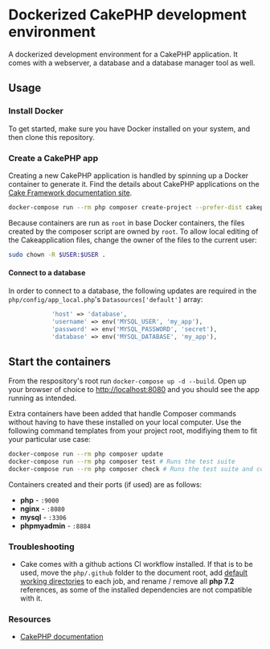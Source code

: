 # Dockerized CakePHP development environment

A dockerized development environment for a CakePHP application. It comes with a webserver, a database and a database manager tool as well.

## Usage

### Install Docker

To get started, make sure you have Docker installed on your system, and then clone this repository.

### Create a CakePHP app

Creating a new CakePHP application is handled by spinning up a Docker container to generate it.
Find the details about CakePHP applications on the [Cake Framework documentation site](https://book.cakephp.org/4/en/installation.html).

```sh
docker-compose run --rm php composer create-project --prefer-dist cakephp/app:~4.2 .
```
Because containers are run as `root` in base Docker containers, the files created by  the composer script are owned by `root`. To allow local editing of the Cakeapplication files, change the owner of the files to the current user:
```sh
sudo chown -R $USER:$USER .
```

#### Connect to a database

In order to connect to a database, the following updates are required in the `php/config/app_local.php`'s `Datasources['default']` array:

``` php
            'host' => 'database',
            'username' => env('MYSQL_USER', 'my_app'),
            'password' => env('MYSQL_PASSWORD', 'secret'),
            'database' => env('MYSQL_DATABASE', 'my_app'),
```

## Start the containers

From the respository's root run `docker-compose up -d --build`. Open up your browser of choice to [http://localhost:8080](http://localhost:8080) and you should see the app running as intended.

Extra containers have been added that handle Composer commands without having to have these installed on your local computer. Use the following command templates from your project root, modifiying them to fit your particular use case:

``` sh
docker-compose run --rm php composer update
docker-compose run --rm php composer test # Runs the test suite
docker-compose run --rm php composer check # Runs the test suite and codesniffer
```

Containers created and their ports (if used) are as follows:

- **php** - `:9000`
- **nginx** - `:8080`
- **mysql** - `:3306`
- **phpmyadmin** - `:8884`

### Troubleshooting

- Cake comes with a github actions CI workflow installed. If that is to be used, move the `php/.github` folder to the document root, add [default working directories](https://docs.github.com/en/actions/reference/workflow-syntax-for-github-actions#jobsjob_iddefaultsrun) to each job, and rename / remove all **php 7.2** references, as some of the installed dependencies are not compatible with it.

### Resources

- [CakePHP documentation](https://book.cakephp.org/4/en/quickstart.html)
